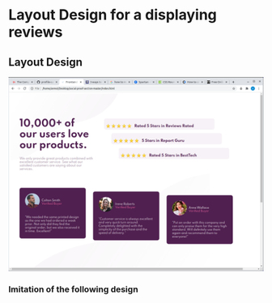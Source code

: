 <h1> Layout Design for a  displaying reviews </h1>
<h2> Layout Design </h2>
<img src="readmeimg/Screenshot from 2020-12-28 23-57-14.png" >
<h3>Imitation of the following design </h3>

